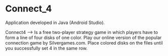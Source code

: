 # Connect_4
Application developed in Java (Android Studio).

Connect4 --> Is a free two-player strategy game in which players have to form a line of four disks of one color. Play our online version of the popular connection game by Silvergames.com. Place colored disks on the files until you successfully set 4 in the same row.
